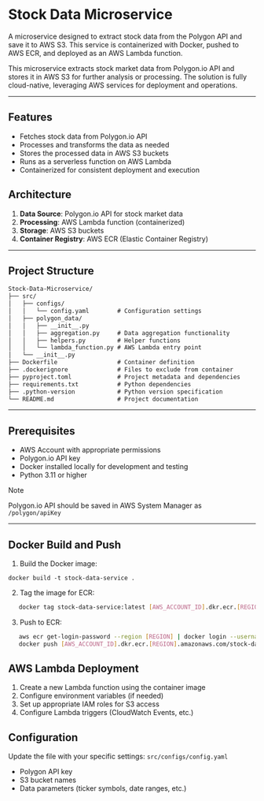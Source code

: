 
# Stock Data Microservice

A microservice designed to extract stock data from the Polygon API and save it to AWS S3. This service is containerized with Docker,
pushed to AWS ECR, and deployed as an AWS Lambda function.

This microservice extracts stock market data from Polygon.io API and stores it in AWS S3 for further analysis or processing.
The solution is fully cloud-native, leveraging AWS services for deployment and operations.

---

## Features

- Fetches stock data from Polygon.io API
- Processes and transforms the data as needed
- Stores the processed data in AWS S3 buckets
- Runs as a serverless function on AWS Lambda
- Containerized for consistent deployment and execution

## Architecture

1. **Data Source**: Polygon.io API for stock market data
2. **Processing**: AWS Lambda function (containerized)
3. **Storage**: AWS S3 buckets
4. **Container Registry**: AWS ECR (Elastic Container Registry)

---

## Project Structure

```markdown
Stock-Data-Microservice/
├── src/
│   ├── configs/
│   │   └── config.yaml        # Configuration settings
│   ├── polygon_data/
│   │   ├── __init__.py
│   │   ├── aggregation.py     # Data aggregation functionality
│   │   ├── helpers.py         # Helper functions
│   │   └── lambda_function.py # AWS Lambda entry point
│   └── __init__.py
├── Dockerfile                 # Container definition
├── .dockerignore              # Files to exclude from container
├── pyproject.toml             # Project metadata and dependencies
├── requirements.txt           # Python dependencies
├── .python-version            # Python version specification
└── README.md                  # Project documentation
```

---

## Prerequisites
- AWS Account with appropriate permissions
- Polygon.io API key
- Docker installed locally for development and testing
- Python 3.11 or higher

> [!Note]
> Polygon.io API should be saved in AWS System Manager as `/polygon/apiKey`

---

## Docker Build and Push

1. Build the Docker image:

```shell
docker build -t stock-data-service .
```

2. Tag the image for ECR:

``` bash
   docker tag stock-data-service:latest [AWS_ACCOUNT_ID].dkr.ecr.[REGION].amazonaws.com/stock-data-service:latest
```

3. Push to ECR:
``` bash
   aws ecr get-login-password --region [REGION] | docker login --username AWS --password-stdin [AWS_ACCOUNT_ID].dkr.ecr.[REGION].amazonaws.com
   docker push [AWS_ACCOUNT_ID].dkr.ecr.[REGION].amazonaws.com/stock-data-service:latest
```

## AWS Lambda Deployment

1. Create a new Lambda function using the container image
2. Configure environment variables (if needed)
3. Set up appropriate IAM roles for S3 access
4. Configure Lambda triggers (CloudWatch Events, etc.)

## Configuration
Update the file with your specific settings: `src/configs/config.yaml`
- Polygon API key
- S3 bucket names
- Data parameters (ticker symbols, date ranges, etc.)
